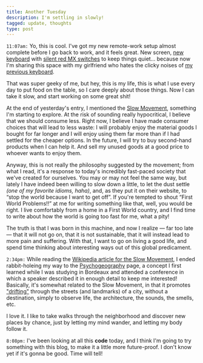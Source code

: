 ```yaml
---
title: Another Tuesday
description: I'm settling in slowly!
tagged: update, thoughts
type: post
---
```


`11:07am:` Yo, this is cool. I've got my new remote-work setup almost complete before I go back to work, and it feels great. New screen, [new keyboard](https://www.duckychannel.com.tw/en/Ducky-One2-Skyline-TKL) with [silent red MX switches](https://www.cherrymx.de/en/mx-original/mx-silent-red.html) to keep things quiet... because now I'm sharing this space with my girlfriend who hates the clicky noises of [my previous keyboard](https://www.kbparadise.com/v60).

That was super geeky of me, but hey, this is my life, this is what I use every day to put food on the table, so I care deeply about those things. Now I can take it slow, and start working on some great shit!

At the end of yesterday's entry, I mentioned the [Slow Movement](https://www.slowmovement.com/), something I'm starting to explore. At the risk of sounding really hypocritical, I believe that we should consume less. Right now, I believe I have made consumer choices that will lead to less waste: I will probably enjoy the material goods I bought for far longer and I will enjoy using them far more than if I had settled for the cheaper options. In the future, I will try to buy second-hand products when I can help it. And sell my unused goods at a good price to whoever wants to enjoy them.

Anyway, this is not really the philosophy suggested by the movement; from what I read, it's a response to today's incredibly fast-paced society that we've created for ourselves. You may or may not feel the same way, but lately I have indeed been willing to slow down a little, to let the dust settle *(one of my favorite idioms, haha)*, and, as they put it on their website, to “stop the world because I want to get off”. If you're tempted to shout “First World Problems!!” at me for writing something like that, well, you would be right. I live comfortably from a home in a First World country, and I find time to write about how the world is going too fast for me, what a pity!

The truth is that I was born in this machine, and now I realize — far too late — that it will not go on, that it is not sustainable, that it will instead lead to more pain and suffering. With that, I want to go on living a good life, and spend time thinking about interesting ways out of this global predicament.

`2:34pm:` While reading the [Wikipedia article for the Slow Movement](https://www.slowmovement.com/), I ended rabbit-holeing my way to the [Psychogeography](https://en.wikipedia.org/wiki/Psychogeography) page, a concept I first learned while I was studying in Bordeaux and attended a conference in which a speaker described it in enough detail to keep me interested! Basically, it's somewhat related to the Slow Movement, in that it promotes ["drifting"](https://en.wikipedia.org/wiki/D%C3%A9rive) through the streets (and landmarks) of a city, without a destination, simply to observe life, the architecture, the sounds, the smells, etc.

I love it. I like to take walks through the neighborhood and discover new places by chance, just by letting my mind wander, and letting my body follow it.

`8:08pm:` I've been looking at all this **code** today, and I think I'm going to try something with this blog, to make it a little more future-proof. I don't know yet if it's gonna be good. Time will tell!
